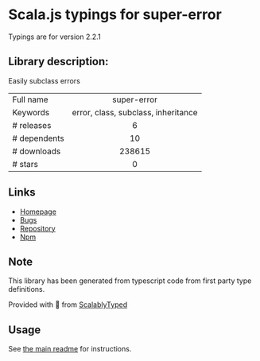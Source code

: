 
# Scala.js typings for super-error

Typings are for version 2.2.1

## Library description:
Easily subclass errors

|                    |                 |
| ------------------ | :-------------: |
| Full name          | super-error |
| Keywords           | error, class, subclass, inheritance |
| # releases         | 6 |
| # dependents       | 10 |
| # downloads        | 238615 |
| # stars            | 0 |

## Links
- [Homepage](https://github.com/busbud/super-error)
- [Bugs](https://github.com/busbud/super-error/issues)
- [Repository](https://github.com/busbud/super-error)
- [Npm](https://www.npmjs.com/package/super-error)
    


## Note
This library has been generated from typescript code from first party type definitions.

Provided with :purple_heart: from [ScalablyTyped](https://github.com/oyvindberg/ScalablyTyped)

## Usage
See [the main readme](../../readme.md) for instructions.


